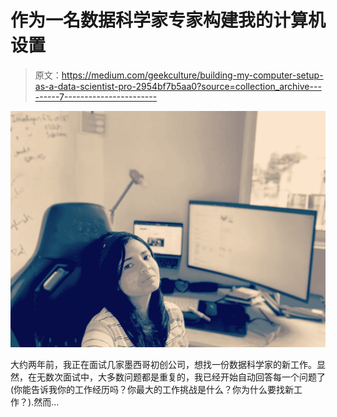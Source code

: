 # 作为一名数据科学家专家构建我的计算机设置

> 原文：<https://medium.com/geekculture/building-my-computer-setup-as-a-data-scientist-pro-2954bf7b5aa0?source=collection_archive---------7----------------------->

![](img/f8290bf961a09c31a7746d7b5137afbc.png)

大约两年前，我正在面试几家墨西哥初创公司，想找一份数据科学家的新工作。显然，在无数次面试中，大多数问题都是重复的，我已经开始自动回答每一个问题了(你能告诉我你的工作经历吗？你最大的工作挑战是什么？你为什么要找新工作？).然而…